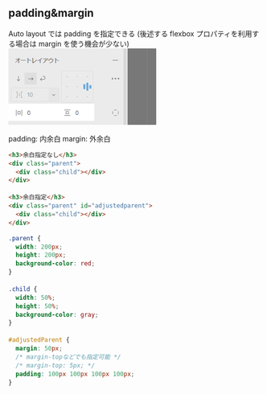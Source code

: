 ## padding&margin

Auto layout では padding を指定できる
(後述する flexbox プロパティを利用する場合は margin を使う機会が少ない)
![paddingMargin](./img/paddingMargin.png)

padding: 内余白
margin: 外余白

```html
<h3>余白指定なし</h3>
<div class="parent">
  <div class="child"></div>
</div>

<h3>余白指定</h3>
<div class="parent" id="adjustedparent">
  <div class="child"></div>
</div>
```

```css
.parent {
  width: 200px;
  height: 200px;
  background-color: red;
}

.child {
  width: 50%;
  height: 50%;
  background-color: gray;
}

#adjustedParent {
  margin: 50px;
  /* margin-topなどでも指定可能 */
  /* margin-top: 5px; */
  padding: 100px 100px 100px 100px;
}
```
